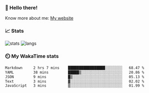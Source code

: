 ### 👋 Hello there!

Know more about me: [My website](https://onlyra1n.top)


### 📈 Stats

![stats](https://github-readme-stats.vercel.app/api?username=Fiz-Victor&theme=dracula&show_icons=true)
![langs](https://github-readme-stats.vercel.app/api/top-langs/?username=Fiz-Victor&theme=dracula&layout=compact)

### ⏲️ My WakaTime stats

<!--START_SECTION:waka-->

```txt
Markdown     2 hrs 7 mins    █████████████████░░░░░░░░   68.47 %
YAML         38 mins         █████▒░░░░░░░░░░░░░░░░░░░   20.86 %
JSON         9 mins          █▒░░░░░░░░░░░░░░░░░░░░░░░   05.13 %
Text         3 mins          ▓░░░░░░░░░░░░░░░░░░░░░░░░   02.02 %
JavaScript   3 mins          ▒░░░░░░░░░░░░░░░░░░░░░░░░   01.99 %
```

<!--END_SECTION:waka-->
